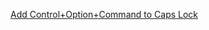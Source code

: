 [Add Control+Option+Command to Caps Lock](karabiner://karabiner/assets/complex_modifications/importurl=https://raw.githubusercontent.com/sangguk2/custom-karabiner/master/caps_lock.json)

